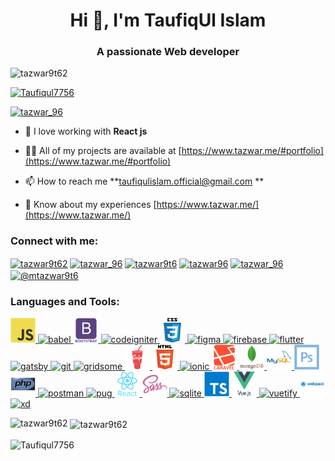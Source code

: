 <!--
**Taufiqul7756/Taufiqul7756** is a ✨ _special_ ✨ repository because its `README.md` (this file) appears on your GitHub profile.

Here are some ideas to get you started:

- 🔭 I’m currently working on ...
- 🌱 I’m currently learning ...
- 👯 I’m looking to collaborate on ...
- 🤔 I’m looking for help with ...
- 💬 Ask me about ...
- 📫 How to reach me: ...
- 😄 Pronouns: ...
- ⚡ Fun fact: ...
-->


<h1 align="center">Hi 👋, I'm TaufiqUl Islam</h1>
<h3 align="center">A passionate Web developer</h3>

<p align="left"> <img src="https://komarev.com/ghpvc/?username=tazwar9t62&label=Profile%20views&color=0e75b6&style=flat"
    alt="tazwar9t62" /> </p>

<p align="left"> <a href="https://github.com/ryo-ma/github-profile-trophy"><img
      src="https://github-profile-trophy.vercel.app/?username=Taufiqul7756" alt="Taufiqul7756" /></a> </p>

<p align="left"> <a href="https://twitter.com/tazwar_96" target="blank"><img
      src="https://img.shields.io/twitter/follow/tazwar9t62?logo=twitter&style=for-the-badge" alt="tazwar_96" /></a> </p>

- 🌱 I love working with **React js**

- 👨‍💻 All of my projects are available at [https://www.tazwar.me/#portfolio](https://www.tazwar.me/#portfolio)


- 📫 How to reach me **taufiqulislam.official@gmail.com
**

- 📄 Know about my experiences [https://www.tazwar.me/](https://www.tazwar.me/)



<h3 align="left">Connect with me:</h3>
<p align="left">
  <a href="https://dev.to/tazwar9t6" target="blank"><img align="center"
      src="https://cdn.jsdelivr.net/npm/simple-icons@3.0.1/icons/dev-dot-to.svg" alt="tazwar9t62" height="30" width="40" /></a>
  <a href="https://twitter.com/tazwar_96" target="blank"><img align="center"
      src="https://cdn.jsdelivr.net/npm/simple-icons@3.0.1/icons/twitter.svg" alt="tazwar_96" height="30" width="40" /></a>
  <a href="https://linkedin.com/in/tazwar9t6" target="blank"><img align="center"
      src="https://cdn.jsdelivr.net/npm/simple-icons@3.0.1/icons/linkedin.svg" alt="tazwar9t6" height="30" width="40" /></a>
  <a href="https://fb.com/tazwar96" target="blank"><img align="center"
      src="https://cdn.jsdelivr.net/npm/simple-icons@3.0.1/icons/facebook.svg" alt="tazwar96" height="30" width="40" /></a>
  <a href="https://instagram.com/tazwar_96" target="blank"><img align="center"
      src="https://cdn.jsdelivr.net/npm/simple-icons@3.0.1/icons/instagram.svg" alt="tazwar_96" height="30" width="40" /></a>
  <a href="https://medium.com/@mtazwar9t6" target="blank"><img align="center"
      src="https://cdn.jsdelivr.net/npm/simple-icons@3.0.1/icons/medium.svg" alt="@mtazwar9t6" height="30" width="40" /></a>
</p>

<h3 align="left">Languages and Tools:</h3>
<p align="left"> <a
    href="https://developer.mozilla.org/en-US/docs/Web/JavaScript" target="_blank"> <img
      src="https://raw.githubusercontent.com/devicons/devicon/master/icons/javascript/javascript-original.svg" alt="javascript"
      width="40" height="40" /> </a> <a href="https://babeljs.io/" target="_blank"> <img
      src="https://www.vectorlogo.zone/logos/babeljs/babeljs-icon.svg" alt="babel" width="40" height="40" /> </a> <a
    href="https://getbootstrap.com" target="_blank"> <img
      src="https://raw.githubusercontent.com/devicons/devicon/master/icons/bootstrap/bootstrap-plain-wordmark.svg" alt="bootstrap"
      width="40" height="40" /> </a> <a href="https://codeigniter.com" target="_blank"> <img
      src="https://cdn.worldvectorlogo.com/logos/codeigniter.svg" alt="codeigniter" width="40" height="40" /> </a> <a
    href="https://www.w3schools.com/css/" target="_blank"> <img
      src="https://raw.githubusercontent.com/devicons/devicon/master/icons/css3/css3-original-wordmark.svg" alt="css3" width="40"
      height="40" /> </a> <a href="https://www.figma.com/" target="_blank"> <img
      src="https://www.vectorlogo.zone/logos/figma/figma-icon.svg" alt="figma" width="40" height="40" /> </a> <a
    href="https://firebase.google.com/" target="_blank"> <img src="https://www.vectorlogo.zone/logos/firebase/firebase-icon.svg"
      alt="firebase" width="40" height="40" /> </a> <a href="https://flutter.dev" target="_blank"> <img
      src="https://www.vectorlogo.zone/logos/flutterio/flutterio-icon.svg" alt="flutter" width="40" height="40" /> </a> <a
    href="https://www.gatsbyjs.com/" target="_blank"> <img src="https://www.vectorlogo.zone/logos/gatsbyjs/gatsbyjs-icon.svg"
      alt="gatsby" width="40" height="40" /> </a> <a href="https://git-scm.com/" target="_blank"> <img
      src="https://www.vectorlogo.zone/logos/git-scm/git-scm-icon.svg" alt="git" width="40" height="40" /> </a> <a
    href="https://gridsome.org/" target="_blank"> <img src="https://www.vectorlogo.zone/logos/gridsome/gridsome-icon.svg"
      alt="gridsome" width="40" height="40" /> </a> <a href="https://gulpjs.com" target="_blank"> <img
      src="https://raw.githubusercontent.com/devicons/devicon/master/icons/gulp/gulp-plain.svg" alt="gulp" width="40"
      height="40" /> </a> <a href="https://www.w3.org/html/" target="_blank"> <img
      src="https://raw.githubusercontent.com/devicons/devicon/master/icons/html5/html5-original-wordmark.svg" alt="html5"
      width="40" height="40" /> </a> <a href="https://ionicframework.com" target="_blank"> <img
      src="https://upload.wikimedia.org/wikipedia/commons/d/d1/Ionic_Logo.svg" alt="ionic" width="40" height="40" /> </a>  </a> <a href="https://laravel.com/" target="_blank"> <img
      src="https://raw.githubusercontent.com/devicons/devicon/master/icons/laravel/laravel-plain-wordmark.svg" alt="laravel"
      width="40" height="40" /> </a> <a href="https://www.mongodb.com/" target="_blank"> <img
      src="https://raw.githubusercontent.com/devicons/devicon/master/icons/mongodb/mongodb-original-wordmark.svg" alt="mongodb"
      width="40" height="40" /> </a> <a href="https://www.mysql.com/" target="_blank"> <img
      src="https://raw.githubusercontent.com/devicons/devicon/master/icons/mysql/mysql-original-wordmark.svg" alt="mysql"
      width="40" height="40" /> </a> <a href="https://www.photoshop.com/en" target="_blank"> <img
      src="https://raw.githubusercontent.com/devicons/devicon/master/icons/photoshop/photoshop-line.svg" alt="photoshop"
      width="40" height="40" /> </a> <a href="https://www.php.net" target="_blank"> <img
      src="https://raw.githubusercontent.com/devicons/devicon/master/icons/php/php-original.svg" alt="php" width="40"
      height="40" /> </a> <a href="https://postman.com" target="_blank"> <img
      src="https://www.vectorlogo.zone/logos/getpostman/getpostman-icon.svg" alt="postman" width="40" height="40" /> </a> <a
    href="https://pugjs.org" target="_blank"> <img src="https://cdn.worldvectorlogo.com/logos/pug.svg" alt="pug" width="40"
      height="40" /> </a> <a href="https://reactjs.org/" target="_blank"> <img
      src="https://raw.githubusercontent.com/devicons/devicon/master/icons/react/react-original-wordmark.svg" alt="react"
      width="40" height="40" /> </a> <a href="https://sass-lang.com" target="_blank"> <img
      src="https://raw.githubusercontent.com/devicons/devicon/master/icons/sass/sass-original.svg" alt="sass" width="40"
      height="40" /> </a> <a href="https://www.sqlite.org/" target="_blank"> <img
      src="https://www.vectorlogo.zone/logos/sqlite/sqlite-icon.svg" alt="sqlite" width="40" height="40" /> </a> <a
    href="https://www.typescriptlang.org/" target="_blank"> <img
      src="https://raw.githubusercontent.com/devicons/devicon/master/icons/typescript/typescript-original.svg" alt="typescript"
      width="40" height="40" /> </a> <a href="https://vuejs.org/" target="_blank"> <img
      src="https://raw.githubusercontent.com/devicons/devicon/master/icons/vuejs/vuejs-original-wordmark.svg" alt="vuejs"
      width="40" height="40" /> </a> <a href="https://vuetifyjs.com/en/" target="_blank"> <img
      src="https://bestofjs.org/logos/vuetify.svg" alt="vuetify" width="40" height="40" /> </a> <a href="https://webpack.js.org"
    target="_blank"> <img
      src="https://raw.githubusercontent.com/devicons/devicon/d00d0969292a6569d45b06d3f350f463a0107b0d/icons/webpack/webpack-original-wordmark.svg"
      alt="webpack" width="40" height="40" /> </a> <a href="https://www.adobe.com/products/xd.html" target="_blank"> <img
      src="https://cdn.worldvectorlogo.com/logos/adobe-xd.svg" alt="xd" width="40" height="40" /> </a> </p>

<p><img align="left"
    src="https://github-readme-stats.vercel.app/api/top-langs?username=tazwar9t62&show_icons=true&theme=dark&locale=en&layout=compact"
    alt="tazwar9t62" /></p>

<p>&nbsp;<img align="center"
    src="https://github-readme-stats.vercel.app/api?username=tazwar9t62&show_icons=true&theme=dark&locale=en"
    alt="tazwar9t62" /></p>

<p><img align="center" src="https://github-readme-streak-stats.herokuapp.com/?user=Taufiqul7756&" alt="Taufiqul7756" /></p>
